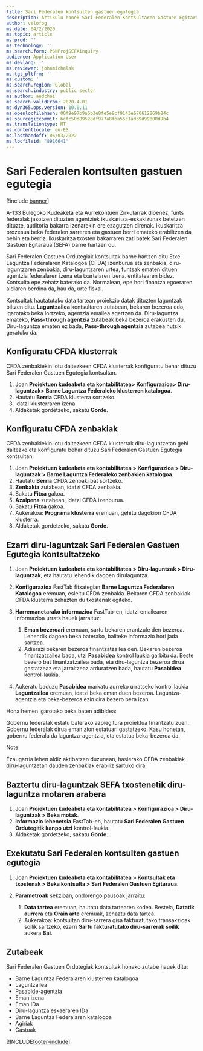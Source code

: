 ```yaml
---
title: Sari Federalen kontsulten gastuen egutegia
description: Artikulu honek Sari Federalen Kontsultaren Gastuen Egitarauari buruzko informazioa eskaintzen du.
author: velofog
ms.date: 04/2/2020
ms.topic: article
ms.prod: ''
ms.technology: ''
ms.search.form: PSNProjSEFAinquiry
audience: Application User
ms.devlang: ''
ms.reviewer: johnmichalak
ms.tgt_pltfrm: ''
ms.custom: ''
ms.search.region: Global
ms.search.industry: public sector
ms.author: andchoi
ms.search.validFrom: 2020-4-01
ms.dyn365.ops.version: 10.0.11
ms.openlocfilehash: 00f9e97b9a6b3e8fe5e9cf9143e670612869b84c
ms.sourcegitcommit: 6cfc50d89528df977a8f6a55c1ad39d99800d9b4
ms.translationtype: MT
ms.contentlocale: eu-ES
ms.lasthandoff: 06/03/2022
ms.locfileid: "8916641"
---
```

# <a name="schedule-of-expenditures-of-federal-awards-inquiry"></a>Sari Federalen kontsulten gastuen egutegia

[!include [banner](../includes/banner.md)]

A-133 Bulegoko Kudeaketa eta Aurrekontuen Zirkularrak dioenez, funts federalak jasotzen dituzten agentziek ikuskaritza-eskakizunak betetzen dituzte, auditoria bakarra izenarekin ere ezagutzen direnak. Ikuskaritza prozesua beka federalen sarreren eta gastuen berri emateko erabiltzen da behin eta berriz. Ikuskaritza txosten bakarraren zati batek Sari Federalen Gastuen Egitaraua (SEFA) barne hartzen du.

Sari Federalen Gastuen Ordutegiak kontsultak barne hartzen ditu Etxe Laguntza Federalaren Katalogoa (CFDA) izenburua eta zenbakia, diru-laguntzaren zenbakia, diru-laguntzaren urtea, funtsak ematen dituen agentzia federalaren izena eta txartelaren izena. entitatearen bidez. Kontsulta epe zehatz baterako da. Normalean, epe hori finantza egoeraren aldiaren berdina da, hau da, urte fiskal.

Kontsultak hautatutako data tartean proiekzio datak dituzten laguntzak biltzen ditu. **Laguntzailea** kontsultaren zutabean, bekaren bezeroa edo, igarotako beka lortzeko, agentzia emailea agertzen da. Diru-laguntza emateko, **Pass-through agentzia** zutabeak beka bezeroa erakusten du. Diru-laguntza ematen ez bada, **Pass-through agentzia** zutabea hutsik geratuko da.

## <a name="set-up-the-cfda-clusters"></a>Konfiguratu CFDA klusterrak

CFDA zenbakiekin lotu daitezkeen CFDA klusterrak konfiguratu behar dituzu Sari Federalen Gastuen Egutegia kontsultan.

1. Joan **Proiektuen kudeaketa eta kontabilitatea\> Konfigurazioa\> Diru-laguntzak\> Barne Laguntza Federaleko klusterren katalogoa**.
2. Hautatu **Berria** CFDA klusterra sortzeko.
3. Idatzi klusterraren izena.
4. Aldaketak gordetzeko, sakatu **Gorde**.

## <a name="set-up-cfda-numbers"></a>Konfiguratu CFDA zenbakiak

CFDA zenbakiekin lotu daitezkeen CFDA klusterrak diru-laguntzetan gehi daitezke eta konfiguratu behar dituzu Sari Federalen Gastuen Egutegia kontsultan.

1. Joan **Proiektuen kudeaketa eta kontabilitatea \> Konfigurazioa \> Diru-laguntzak \> Barne Laguntza Federaleko zenbakien katalogoa**.
2. Hautatu **Berria** CFDA zenbaki bat sortzeko.
3. **Zenbakia** zutabean, idatzi CFDA zenbakia.
4. Sakatu **Fitxa** gakoa.
5. **Azalpena** zutabean, idatzi CFDA izenburua.
6. Sakatu **Fitxa** gakoa.
7. Aukerakoa: **Programa klusterra** eremuan, gehitu dagokion CFDA klusterra.
8. Aldaketak gordetzeko, sakatu **Gorde**.

## <a name="set-up-grants-to-report-for-the-schedule-of-expenditures-of-federal-awards-inquiry"></a>Ezarri diru-laguntzak Sari Federalen Gastuen Egutegia kontsultatzeko

1. Joan **Proiektuen kudeaketa eta kontabilitatea \> Diru-laguntzak \> Diru-laguntzak**, eta hautatu lehendik dagoen dirulaguntza.
2. **Konfigurazioa** FastTab fitxategian **Barne Laguntza Federalaren Katalogoa** eremuan, esleitu CFDA zenbakia. Bekaren CFDA zenbakiak CFDA klusterra zehazten du txostenak egiteko.
3. **Harremanetarako informazioa** FastTab-en, idatzi emailearen informazioa urrats hauek jarraituz:

    1. **Eman bezeroari** eremuan, sartu bekaren erantzule den bezeroa. Lehendik dagoen beka baterako, baliteke informazio hori jada sartzea.
    2. Adierazi bekaren bezeroa finantzatzailea den. Bekaren bezeroa finantzatzailea bada, utzi **Pasabidea** kontrol laukia garbitu da. Beste bezero bat finantzatzailea bada, eta diru-laguntza bezeroa dirua gastatzeaz eta jarraitzeaz arduratzen bada, hautatu **Pasabidea** kontrol-laukia.

4. Aukeratu baduzu **Pasabidea** markatu aurreko urratseko kontrol laukia **Laguntzailea** eremuan, idatzi beka eman duen bezeroa. Laguntza-agentzia eta beka-bezeroa ezin dira bezero bera izan.

Hona hemen igarotako beka baten adibidea:

Gobernu federalak estatu baterako azpiegitura proiektua finantzatu zuen. Gobernu federalak dirua eman zion estatuari gastatzeko. Kasu honetan, gobernu federala da laguntza-agentzia, eta estatua beka-bezeroa da.

> [!NOTE] 
> Ezaugarria lehen aldiz aktibatzen duzunean, hasierako CFDA zenbakiak diru-laguntzetan dauden zenbakiak erabiliz sartuko dira.

## <a name="exclude-grants-from-sefa-reporting-based-on-the-grant-type"></a>Baztertu diru-laguntzak SEFA txostenetik diru-laguntza motaren arabera

1. Joan **Proiektuen kudeaketa eta kontabilitatea \> Konfigurazioa \> Diru-laguntzak \> Beka motak**.
2. **Informazio lehenetsia** FastTab-en, hautatu **Sari Federalen Gastuen Ordutegitik kanpo utzi** kontrol-laukia.
3. Aldaketak gordetzeko, sakatu **Gorde**.

## <a name="run-the-schedule-of-expenditures-of-federal-awards-inquiry"></a>Exekutatu Sari Federalen kontsulten gastuen egutegia

1. Joan **Proiektuen kudeaketa eta kontabilitatea \> Kontsultak eta txostenak \> Beka kontsulta \> Sari Federalen Gastuen Egitaraua**.
2. **Parametroak** sekzioan, ondorengo pausoak jarraitu:

    1. **Data tartea** eremuan, hautatu data tartearen kodea. Bestela, **Datatik aurrera** eta **Orain arte** eremuak, zehaztu data tartea.
    2. Aukerakoa: kontsultan diru-sarrera gisa fakturatutako transakzioak soilik sartzeko, ezarri **Sartu fakturatutako diru-sarrerak soilik** aukera **Bai**.

## <a name="columns"></a>Zutabeak

Sari Federalen Gastuen Ordutegiak kontsultak honako zutabe hauek ditu:

- Barne Laguntza Federalaren klusterren katalogoa
- Laguntzailea
- Pasabide-agentzia
- Eman izena
- Eman IDa
- Diru-laguntza eskaeraren IDa
- Barne Laguntza Federalaren katalogoa
- Agiriak
- Gastuak


[!INCLUDE[footer-include](../includes/footer-banner.md)]